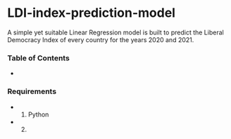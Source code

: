 # LDI-index-prediction-model
A simple yet suitable Linear Regression model is built to predict the Liberal Democracy Index of every country for the years 2020 and 2021.

### Table of Contents
* []()



### Requirements 
* 1) Python 
* 2) 
